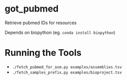 # got_pubmed
Retrieve pubmed IDs for resources

Depends on biopython (eg. `conda install biopython`)


Running the Tools
====
* `./fetch_pubmed_for_asm.py examples/assemblies.tsv`
* `./fetch_samples_prefix.py examples/bioproject.tsv`
